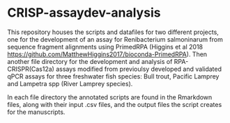 # CRISP-assaydev-analysis

This repository houses the scripts and datafiles for two different projects, one for the development of an assay for Renibacterium salmoninarum from sequence fragment alignments using PrimedRPA (Higgins et al 2018 https://github.com/MatthewHiggins2017/bioconda-PrimedRPA). 
Then another file directory for the development and analysis of RPA-CRISPR(Cas12a) assays modified from previoulsy developed and validated qPCR assays for three freshwater fish species: Bull trout, Pacific Lamprey and Lampetra spp (River Lamprey species).

In each file directory the annotated scripts are found in the Rmarkdown files, along with their input .csv files, and the output files the script creates for the manuscripts.
